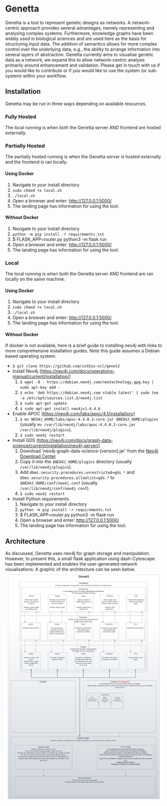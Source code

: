 # Genetta
Genetta is a tool to represent genetic designs as networks. 
A network-centric approach provides several advantages, namely representing and analysing complex systems.
Furthermore, knowledge graphs have been widely used in biological sciences and are used here as the basis for structuring input data. 
The addition of semantics allows for more complex control over the underlying data, e.g., the ability to arrange information into several layers of abstraction.
Genetta currently aims to visualise genetic data as a network; we expand this to allow network-centric analysis primarily around enhancement and validation.
Please get in touch with us if you would like to contribute or if you would like to use the system (or sub-system) within your workflow.

## Installation
Genetta may be run in three ways depending on available resources.

### Fully Hosted
The local running is when both the Genetta server AND frontend are hosted externally.


### Partially Hosted
The partially hosted running is when the Genetta server is hosted externally and the frontend is ran locally.
#### Using Docker
1. Navigate to your install directory
2. `sudo chmod +x local.sh`
3. `./local.sh`
4. Open a browser and enter: http://127.0.0.1:5000/
5. The landing page has information for using the tool.
#### Without Docker
1. Navigate to your install directory
2. `python -m pip install -r requirements.txt`
3.  $ FLASK_APP=router.py python3 -m flask run
4.  Open a browser and enter: http://127.0.0.1:5000/
5.  The landing page has information for using the tool.


### Local
The local running is when both the Genetta server AND frontend are ran locally on the same machine.
#### Using Docker
1. Navigate to your install directory
2. `sudo chmod +x local.sh`
3. `./local.sh`
4. Open a browser and enter: http://127.0.0.1:5000/
5. The landing page has information for using the tool.
#### Without Docker
If docker is not available, here is a brief guide to installing neo4j with links to more comprehensive installation guides. 
Note this guide assumes a Debian based operating system.
* `$ git clone https://github.com/intbio-ncl/genet2`
*  Install Neo4j (https://neo4j.com/docs/operations-manual/current/installation/)
	1. `$ wget -O - https://debian.neo4j.com/neotechnology.gpg.key | sudo apt-key add -`
	2. `$ echo 'deb https://debian.neo4j.com stable latest' | sudo tee -a /etc/apt/sources.list.d/neo4j.list`
	3. `$ sudo apt-get update`
	4. `$ sudo apt-get install neo4j=1:4.4.6`
* Enable APOC (https://neo4j.com/labs/apoc/4.1/installation/)
	1. `$ mv NEO4J_HOME/labs/apoc-4.4.0.3-core.jar $NEO4J_HOME/plugins` (usually `mv /var/lib/neo4j/labs/apoc-4.4.0.3-core.jar /var/lib/neo4j/plugins`).
	2. `$ sudo neo4j restart`
* Install GDS (https://neo4j.com/docs/graph-data-science/current/installation/neo4j-server/)
	1. Download 'neo4j-graph-data-science-[version].jar' from the [Neo4j Download Center](https://neo4j.com/download-center/#algorithms)
	2. Copy it into the `$NEO4J_HOME/plugins` directory (usually `/var/lib/neo4j/plugins`).
	3. Add `dbms.security.procedures.unrestricted=gds.*` and `dbms.security.procedures.allowlist=gds.*` to `$NEO4J_HOME/conf/neo4j.conf` (usually `/var/lib/neo4j/conf/neo4j.conf`).
	4. `$ sudo neo4j restart`
* Install Python requirements.
	1. Navigate to your install directory
	2. `python -m pip install -r requirements.txt`
	3.  $ FLASK_APP=router.py python3 -m flask run
	4.  Open a browser and enter: http://127.0.0.1:5000/
	5.  The landing page has information for using the tool.

## Architecture
As discussed, Genetta uses neo4j for graph storage and manipulation. However, to present this, a small flask application using dash-Cytoscape has been implemented and enables the user-generated network visualisations. A graphic of the architecture can be seen below.
![Alt text](app/assets/arcitecture2.png "Architecture-High-Level")
